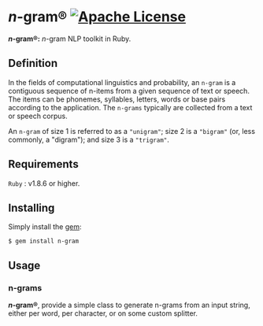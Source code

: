 # <i>n</i>-gram® [![Apache License](https://img.shields.io/badge/license-Apache-blue.svg)](https://github.com/iamprabhat/n-gram/blob/master/LICENSE)
<b><i>n</i>-gram®:</b> <i>n</i>-gram NLP toolkit in Ruby.

## Definition
In the fields of computational linguistics and probability, an ```n-gram``` is a contiguous sequence of n-items from a given sequence of text or speech. The items can be phonemes, syllables, letters, words or base pairs according to the application. The ```n-grams``` typically are collected from a text or speech corpus.

An ```n-gram``` of size 1 is referred to as a ```"unigram"```; size 2 is a ```"bigram"``` (or, less commonly, a "digram"); and size 3 is a ```"trigram"```.

## Requirements
```Ruby``` : v1.8.6 or higher.

## Installing
Simply install the [gem](https://rubygems.org/):

```$ gem install n-gram```

## Usage
### n-grams
<b><i>n</i>-gram®</b>, provide a simple class to generate n-grams from an input string, either per word, per character, or on some custom splitter.
